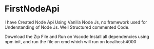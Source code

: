 # FirstNodeApi
I have Created Node Api Using Vanilla Node Js, no framework used for Understanding of Node Js. Well Structured commented Code.

Download the Zip File and Run on Vscode
Install all dependencies using npm init, and run the file on cmd which will run on localhost:4000
